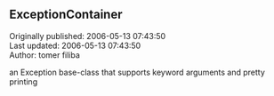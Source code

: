 ## ExceptionContainer  
Originally published: 2006-05-13 07:43:50  
Last updated: 2006-05-13 07:43:50  
Author: tomer filiba  
  
an Exception base-class that supports keyword arguments and pretty printing